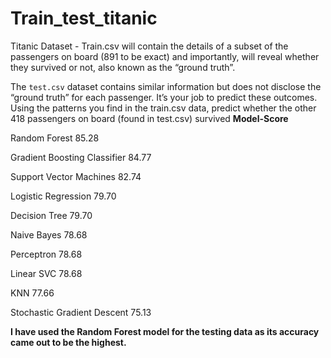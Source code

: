 # Train_test_titanic

Titanic Dataset -
Train.csv will contain the details of a subset of the passengers on board (891 to be exact)
and importantly, will reveal whether they survived or not, also known as the “ground truth”.


The `test.csv` dataset contains similar information but does not disclose the “ground truth” for
each passenger. It’s your job to predict these outcomes.
Using the patterns you find in the train.csv data, predict whether the other 418 passengers
on board (found in test.csv) survived
	**Model-Score**

Random Forest	85.28

Gradient Boosting Classifier	84.77

Support Vector Machines	82.74

Logistic Regression	79.70

Decision Tree	79.70

Naive Bayes	78.68

Perceptron	78.68

Linear SVC	78.68

KNN	77.66

Stochastic Gradient Descent	75.13

**I have used the Random Forest model for the testing data as its accuracy came out to be the highest.**
